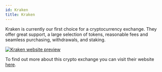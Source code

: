 ```yaml
---
id: Kraken
title: Kraken
---
```


Kraken is currently our first choice for a cryptocurrency exchange. They offer great support, a large selection of tokens, reasonable fees and seamless purchasing, withdrawals, and staking.

[<img alt="Kraken website preview" src="/img/Kraken.png" />](https://www.kraken.com/)

To find out more about this crypto exchange you can visit their website [here](https://www.kraken.com/).
